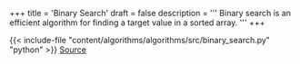 +++
title = 'Binary Search'
draft = false
description =  '''
Binary search is an efficient algorithm for finding a target value in a sorted
array.
'''
+++

{{< include-file "content/algorithms/algorithms/src/binary_search.py" "python" >}}
[Source](https://github.com/grind-rip/algorithms/blob/master/src/binary_search.py)
